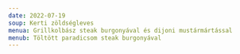 ```yaml
---
date: 2022-07-19
soup: Kerti zöldségleves
menua: Grillkolbász steak burgonyával és dijoni mustármártással
menub: Töltött paradicsom steak burgonyával
---
```

